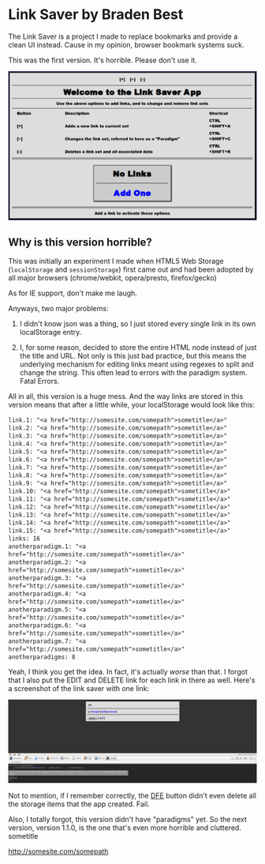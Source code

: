 # Link Saver by Braden Best

The Link Saver is a project I made to replace bookmarks and provide a clean UI instead. Cause in my opinion, browser bookmark systems suck.

This was the first version. It's horrible. Please don't use it.

![](./showcase.png)

## Why is this version horrible?

This was initially an experiment I made when HTML5 Web Storage (`localStorage` and `sessionStorage`) first came out and had been adopted by all major browsers (chrome/webkit, opera/presto, firefox/gecko)

As for IE support, don't make me laugh.

Anyways, two major problems:

1. I didn't know json was a thing, so I just stored every single link in its own localStorage entry. 

2. I, for some reason, decided to store the entire HTML node instead of just the title and URL. Not only is this just bad practice, but this means the underlying mechanism for editing links meant using regexes to split and change the string. This often lead to errors with the paradigm system. Fatal Errors.

All in all, this version is a huge mess. And the way links are stored in this version means that after a little while, your localStorage would look like this:

    link.1: "<a href="http://somesite.com/somepath">sometitle</a>"
    link.2: "<a href="http://somesite.com/somepath">sometitle</a>"
    link.3: "<a href="http://somesite.com/somepath">sometitle</a>"
    link.4: "<a href="http://somesite.com/somepath">sometitle</a>"
    link.5: "<a href="http://somesite.com/somepath">sometitle</a>"
    link.6: "<a href="http://somesite.com/somepath">sometitle</a>"
    link.7: "<a href="http://somesite.com/somepath">sometitle</a>"
    link.8: "<a href="http://somesite.com/somepath">sometitle</a>"
    link.9: "<a href="http://somesite.com/somepath">sometitle</a>"
    link.10: "<a href="http://somesite.com/somepath">sometitle</a>"
    link.11: "<a href="http://somesite.com/somepath">sometitle</a>"
    link.12: "<a href="http://somesite.com/somepath">sometitle</a>"
    link.13: "<a href="http://somesite.com/somepath">sometitle</a>"
    link.14: "<a href="http://somesite.com/somepath">sometitle</a>"
    link.15: "<a href="http://somesite.com/somepath">sometitle</a>"
    links: 16
    anotherparadigm.1: "<a href="http://somesite.com/somepath">sometitle</a>"
    anotherparadigm.2: "<a href="http://somesite.com/somepath">sometitle</a>"
    anotherparadigm.3: "<a href="http://somesite.com/somepath">sometitle</a>"
    anotherparadigm.4: "<a href="http://somesite.com/somepath">sometitle</a>"
    anotherparadigm.5: "<a href="http://somesite.com/somepath">sometitle</a>"
    anotherparadigm.6: "<a href="http://somesite.com/somepath">sometitle</a>"
    anotherparadigm.7: "<a href="http://somesite.com/somepath">sometitle</a>"
    anotherparadigms: 8

Yeah, I think you get the idea. In fact, it's actually _worse_ than that. I forgot that I also put the EDIT and DELETE link for each link in there as well. Here's a screenshot of the link saver with one link:

![Uh oh! Image didn't load.](console.png)

Not to mention, if I remember correctly, the [DFE](http://www.urbandictionary.com/define.php?term=delete%20fucking%20everything) button didn't even delete all the storage items that the app created. Fail.

Also, I totally forgot, this version didn't have "paradigms" yet. So the next version, version 1.1.0, is the one that's even more horrible and cluttered.
sometitle

http://somesite.com/somepath

